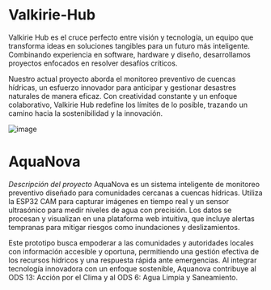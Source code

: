 # Valkirie-Hub
Valkirie Hub es el cruce perfecto entre visión y tecnología, un equipo que transforma ideas en soluciones tangibles para un futuro más inteligente. Combinando experiencia en software, hardware y diseño, desarrollamos proyectos enfocados en resolver desafíos críticos.

Nuestro actual proyecto aborda el monitoreo preventivo de cuencas hídricas, un esfuerzo innovador para anticipar y gestionar desastres naturales de manera eficaz. Con creatividad constante y un enfoque colaborativo, Valkirie Hub redefine los límites de lo posible, trazando un camino hacia la sostenibilidad y la innovación.

![image](https://github.com/user-attachments/assets/56e1a71c-c5c1-4d74-913e-c3a80a519cbe)

# AquaNova
*Descripción del proyecto*
AquaNova es un sistema inteligente de monitoreo preventivo diseñado para comunidades cercanas a cuencas hídricas. Utiliza la ESP32 CAM para capturar imágenes en tiempo real y un sensor ultrasónico para medir niveles de agua con precisión. Los datos se procesan y visualizan en una plataforma web intuitiva, que incluye alertas tempranas para mitigar riesgos como inundaciones y deslizamientos.

Este prototipo busca empoderar a las comunidades y autoridades locales con información accesible y oportuna, permitiendo una gestión efectiva de los recursos hídricos y una respuesta rápida ante emergencias. Al integrar tecnología innovadora con un enfoque sostenible, Aquanova contribuye al ODS 13: Acción por el Clima y al ODS 6: Agua Limpia y Saneamiento.

